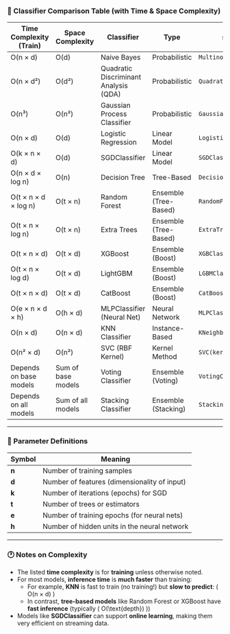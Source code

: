### 🌟 Classifier Comparison Table (with Time & Space Complexity)

| Time Complexity (Train) | Space Complexity | Classifier                             | Type                  | `sklearn` / Lib Name                   |
|--------------------------|------------------|----------------------------------------|-----------------------|----------------------------------------|
| O(n × d)                | O(d)             | Naive Bayes                            | Probabilistic         | `MultinomialNB()`                      |
| O(n × d²)               | O(d²)            | Quadratic Discriminant Analysis (QDA)  | Probabilistic         | `QuadraticDiscriminantAnalysis()`      |
| O(n³)                   | O(n²)            | Gaussian Process Classifier            | Probabilistic         | `GaussianProcessClassifier()`          |
| O(n × d)                | O(d)             | Logistic Regression                    | Linear Model          | `LogisticRegression()`                 |
| O(k × n × d)            | O(d)             | SGDClassifier                          | Linear Model          | `SGDClassifier()`                      |
| O(n × d × log n)        | O(n)             | Decision Tree                          | Tree-Based            | `DecisionTreeClassifier()`             |
| O(t × n × d × log n)    | O(t × n)         | Random Forest                          | Ensemble (Tree-Based) | `RandomForestClassifier()`             |
| O(t × n × log n)        | O(t × n)         | Extra Trees                            | Ensemble (Tree-Based) | `ExtraTreesClassifier()`               |
| O(t × n × d)            | O(t × d)         | XGBoost                                | Ensemble (Boost)      | `XGBClassifier()`                      |
| O(t × n × log d)        | O(t × d)         | LightGBM                               | Ensemble (Boost)      | `LGBMClassifier()`                     |
| O(t × n × d)            | O(t × d)         | CatBoost                               | Ensemble (Boost)      | `CatBoostClassifier()`                 |
| O(e × n × d × h)        | O(h × d)         | MLPClassifier (Neural Net)             | Neural Network        | `MLPClassifier()`                      |
| O(n × d)                | O(n × d)         | KNN Classifier                         | Instance-Based        | `KNeighborsClassifier()`               |
| O(n² × d)               | O(n²)            | SVC (RBF Kernel)                       | Kernel Method         | `SVC(kernel='rbf')`                    |
| Depends on base models  | Sum of base models| Voting Classifier                      | Ensemble (Voting)     | `VotingClassifier()`                   |
| Depends on all models   | Sum of all models| Stacking Classifier                    | Ensemble (Stacking)   | `StackingClassifier()`                 |

---

### 📘 Parameter Definitions

| Symbol | Meaning |
|--------|---------|
| **n** | Number of training samples |
| **d** | Number of features (dimensionality of input) |
| **k** | Number of iterations (epochs) for SGD |
| **t** | Number of trees or estimators |
| **e** | Number of training epochs (for neural nets) |
| **h** | Number of hidden units in the neural network |

---

### 🕐 Notes on Complexity

- The listed **time complexity** is for **training** unless otherwise noted.
- For most models, **inference time** is **much faster** than training:
  - For example, **KNN** is fast to train (no training!) but **slow to predict**: \( O(n × d) \)
  - In contrast, **tree-based models** like Random Forest or XGBoost have **fast inference** (typically \( O(\text{depth}) \))
- Models like **SGDClassifier** can support **online learning**, making them very efficient on streaming data.


